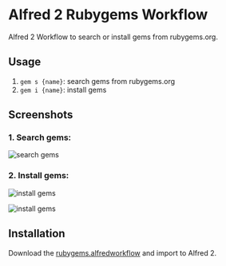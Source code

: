 # Alfred 2 Rubygems Workflow

Alfred 2 Workflow to search or install gems from rubygems.org.

## Usage

1. `gem s {name}`: search gems from rubygems.org
2. `gem i {name}`: install gems

## Screenshots

### 1. Search gems:

![search gems](https://raw.github.com/kenshin54/alfred2-rubygems-workflow/master/screenshots/rubygems-search.png)

### 2. Install gems:
![install gems](https://raw.github.com/kenshin54/alfred2-rubygems-workflow/master/screenshots/rubygems-install-1.png)

![install gems](https://raw.github.com/kenshin54/alfred2-rubygems-workflow/master/screenshots/rubygems-install-2.png)



## Installation

Download the [rubygems.alfredworkflow](https://github.com/kenshin54/alfred2-rubygems-workflow/raw/master/rubygems.alfredworkflow) and import to Alfred 2.
